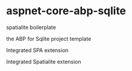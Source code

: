 # aspnet-core-abp-sqlite
spatialite boilerplate

the ABP for Sqlite project template

Integrated SPA extension

Integrated Spatialite extension
